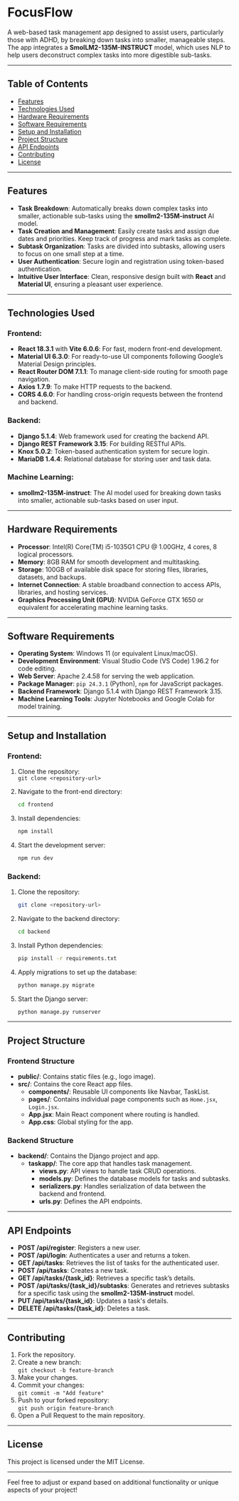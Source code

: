 # FocusFlow
A web-based task management app designed to assist users, particularly those with ADHD, by breaking down tasks into smaller, manageable steps. The app integrates a **SmolLM2-135M-INSTRUCT** model, which uses NLP to help users deconstruct complex tasks into more digestible sub-tasks.

---

## Table of Contents

- [Features](#features)
- [Technologies Used](#technologies-used)
- [Hardware Requirements](#hardware-requirements)
- [Software Requirements](#software-requirements)
- [Setup and Installation](#setup-and-installation)
- [Project Structure](#project-structure)
- [API Endpoints](#api-endpoints)
- [Contributing](#contributing)
- [License](#license)

---

## Features

- **Task Breakdown**: Automatically breaks down complex tasks into smaller, actionable sub-tasks using the **smollm2-135M-instruct** AI model.
- **Task Creation and Management**: Easily create tasks and assign due dates and priorities. Keep track of progress and mark tasks as complete.
- **Subtask Organization**: Tasks are divided into subtasks, allowing users to focus on one small step at a time.
- **User Authentication**: Secure login and registration using token-based authentication.
- **Intuitive User Interface**: Clean, responsive design built with **React** and **Material UI**, ensuring a pleasant user experience.

---

## Technologies Used

### **Frontend**:
- **React 18.3.1** with **Vite 6.0.6**: For fast, modern front-end development.
- **Material UI 6.3.0**: For ready-to-use UI components following Google’s Material Design principles.
- **React Router DOM 7.1.1**: To manage client-side routing for smooth page navigation.
- **Axios 1.7.9**: To make HTTP requests to the backend.
- **CORS 4.6.0**: For handling cross-origin requests between the frontend and backend.

### **Backend**:
- **Django 5.1.4**: Web framework used for creating the backend API.
- **Django REST Framework 3.15**: For building RESTful APIs.
- **Knox 5.0.2**: Token-based authentication system for secure login.
- **MariaDB 1.4.4**: Relational database for storing user and task data.

### **Machine Learning**:
- **smollm2-135M-instruct**: The AI model used for breaking down tasks into smaller, actionable sub-tasks based on user input.

---

## Hardware Requirements

- **Processor**: Intel(R) Core(TM) i5-1035G1 CPU @ 1.00GHz, 4 cores, 8 logical processors.
- **Memory**: 8GB RAM for smooth development and multitasking.
- **Storage**: 100GB of available disk space for storing files, libraries, datasets, and backups.
- **Internet Connection**: A stable broadband connection to access APIs, libraries, and hosting services.
- **Graphics Processing Unit (GPU)**: NVIDIA GeForce GTX 1650 or equivalent for accelerating machine learning tasks.

---

## Software Requirements

- **Operating System**: Windows 11 (or equivalent Linux/macOS).
- **Development Environment**: Visual Studio Code (VS Code) 1.96.2 for code editing.
- **Web Server**: Apache 2.4.58 for serving the web application.
- **Package Manager**: `pip 24.3.1` (Python), `npm` for JavaScript packages.
- **Backend Framework**: Django 5.1.4 with Django REST Framework 3.15.
- **Machine Learning Tools**: Jupyter Notebooks and Google Colab for model training.

---

## Setup and Installation

### Frontend:
1. Clone the repository:  
   `git clone <repository-url>`
   
2. Navigate to the front-end directory:
   ```bash
   cd frontend
   ```

3. Install dependencies:
   ```bash
   npm install
   ```

4. Start the development server:
   ```bash
   npm run dev
   ```

### Backend:
1. Clone the repository:
   ```bash
   git clone <repository-url>
   ```

2. Navigate to the backend directory:
   ```bash
   cd backend
   ```

3. Install Python dependencies:
   ```bash
   pip install -r requirements.txt
   ```

4. Apply migrations to set up the database:
   ```bash
   python manage.py migrate
   ```

5. Start the Django server:
   ```bash
   python manage.py runserver
   ```

---

## Project Structure

### Frontend Structure
- **public/**: Contains static files (e.g., logo image).
- **src/**: Contains the core React app files.
  - **components/**: Reusable UI components like Navbar, TaskList.
  - **pages/**: Contains individual page components such as `Home.jsx`, `Login.jsx`.
  - **App.jsx**: Main React component where routing is handled.
  - **App.css**: Global styling for the app.

### Backend Structure
- **backend/**: Contains the Django project and app.
  - **taskapp/**: The core app that handles task management.
    - **views.py**: API views to handle task CRUD operations.
    - **models.py**: Defines the database models for tasks and subtasks.
    - **serializers.py**: Handles serialization of data between the backend and frontend.
    - **urls.py**: Defines the API endpoints.

---

## API Endpoints

- **POST /api/register**: Registers a new user.
- **POST /api/login**: Authenticates a user and returns a token.
- **GET /api/tasks**: Retrieves the list of tasks for the authenticated user.
- **POST /api/tasks**: Creates a new task.
- **GET /api/tasks/{task_id}**: Retrieves a specific task’s details.
- **POST /api/tasks/{task_id}/subtasks**: Generates and retrieves subtasks for a specific task using the **smollm2-135M-instruct** model.
- **PUT /api/tasks/{task_id}**: Updates a task's details.
- **DELETE /api/tasks/{task_id}**: Deletes a task.

---

## Contributing

1. Fork the repository.
2. Create a new branch:  
   `git checkout -b feature-branch`
3. Make your changes.
4. Commit your changes:  
   `git commit -m "Add feature"`
5. Push to your forked repository:  
   `git push origin feature-branch`
6. Open a Pull Request to the main repository.

---

## License

This project is licensed under the MIT License.

---

Feel free to adjust or expand based on additional functionality or unique aspects of your project!
